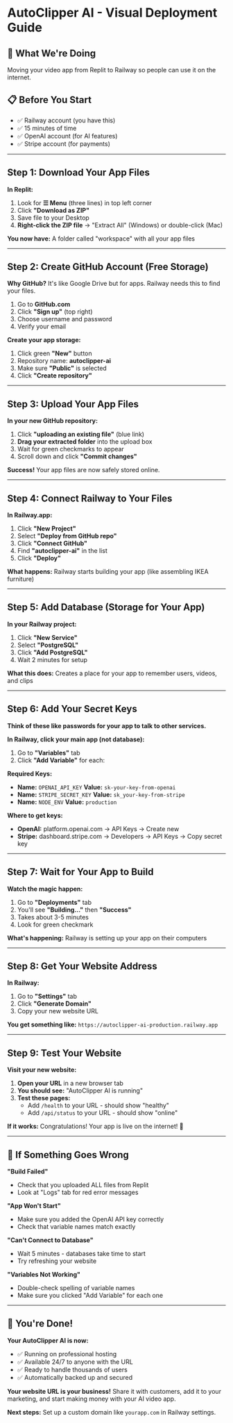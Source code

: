 # AutoClipper AI - Visual Deployment Guide

## 🎯 What We're Doing
Moving your video app from Replit to Railway so people can use it on the internet.

## 📋 Before You Start
- ✅ Railway account (you have this)
- ✅ 15 minutes of time
- ✅ OpenAI account (for AI features)
- ✅ Stripe account (for payments)

---

## Step 1: Download Your App Files

**In Replit:**
1. Look for **☰ Menu** (three lines) in top left corner
2. Click **"Download as ZIP"**
3. Save file to your Desktop
4. **Right-click the ZIP file** → "Extract All" (Windows) or double-click (Mac)

**You now have:** A folder called "workspace" with all your app files

---

## Step 2: Create GitHub Account (Free Storage)

**Why GitHub?** It's like Google Drive but for apps. Railway needs this to find your files.

1. Go to **GitHub.com**
2. Click **"Sign up"** (top right)
3. Choose username and password
4. Verify your email

**Create your app storage:**
1. Click green **"New"** button
2. Repository name: **autoclipper-ai**
3. Make sure **"Public"** is selected
4. Click **"Create repository"**

---

## Step 3: Upload Your App Files

**In your new GitHub repository:**
1. Click **"uploading an existing file"** (blue link)
2. **Drag your extracted folder** into the upload box
3. Wait for green checkmarks to appear
4. Scroll down and click **"Commit changes"**

**Success!** Your app files are now safely stored online.

---

## Step 4: Connect Railway to Your Files

**In Railway.app:**
1. Click **"New Project"**
2. Select **"Deploy from GitHub repo"**
3. Click **"Connect GitHub"**
4. Find **"autoclipper-ai"** in the list
5. Click **"Deploy"**

**What happens:** Railway starts building your app (like assembling IKEA furniture)

---

## Step 5: Add Database (Storage for Your App)

**In your Railway project:**
1. Click **"New Service"**
2. Select **"PostgreSQL"**
3. Click **"Add PostgreSQL"**
4. Wait 2 minutes for setup

**What this does:** Creates a place for your app to remember users, videos, and clips

---

## Step 6: Add Your Secret Keys

**Think of these like passwords for your app to talk to other services.**

**In Railway, click your main app (not database):**
1. Go to **"Variables"** tab
2. Click **"Add Variable"** for each:

**Required Keys:**
- **Name:** `OPENAI_API_KEY` **Value:** `sk-your-key-from-openai`
- **Name:** `STRIPE_SECRET_KEY` **Value:** `sk_your-key-from-stripe`  
- **Name:** `NODE_ENV` **Value:** `production`

**Where to get keys:**
- **OpenAI:** platform.openai.com → API Keys → Create new
- **Stripe:** dashboard.stripe.com → Developers → API Keys → Copy secret key

---

## Step 7: Wait for Your App to Build

**Watch the magic happen:**
1. Go to **"Deployments"** tab
2. You'll see **"Building..."** then **"Success"**
3. Takes about 3-5 minutes
4. Look for green checkmark

**What's happening:** Railway is setting up your app on their computers

---

## Step 8: Get Your Website Address

**In Railway:**
1. Go to **"Settings"** tab
2. Click **"Generate Domain"**
3. Copy your new website URL

**You get something like:** `https://autoclipper-ai-production.railway.app`

---

## Step 9: Test Your Website

**Visit your new website:**
1. **Open your URL** in a new browser tab
2. **You should see:** "AutoClipper AI is running"
3. **Test these pages:**
   - Add `/health` to your URL - should show "healthy"
   - Add `/api/status` to your URL - should show "online"

**If it works:** Congratulations! Your app is live on the internet! 🎉

---

## 🚨 If Something Goes Wrong

**"Build Failed"**
- Check that you uploaded ALL files from Replit
- Look at "Logs" tab for red error messages

**"App Won't Start"**
- Make sure you added the OpenAI API key correctly
- Check that variable names match exactly

**"Can't Connect to Database"**
- Wait 5 minutes - databases take time to start
- Try refreshing your website

**"Variables Not Working"**
- Double-check spelling of variable names
- Make sure you clicked "Add Variable" for each one

---

## 🎯 You're Done!

**Your AutoClipper AI is now:**
- ✅ Running on professional hosting
- ✅ Available 24/7 to anyone with the URL
- ✅ Ready to handle thousands of users
- ✅ Automatically backed up and secured

**Your website URL is your business!** Share it with customers, add it to your marketing, and start making money with your AI video app.

**Next steps:** Set up a custom domain like `yourapp.com` in Railway settings.